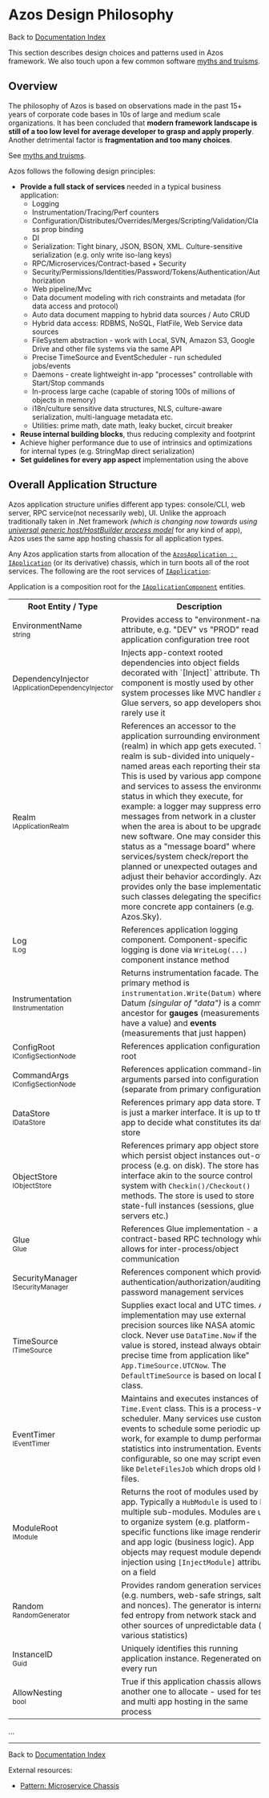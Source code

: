 # Azos Design Philosophy
Back to [Documentation Index](/src/documentation-index.md)

This section describes design choices and patterns used in Azos framework. We also touch upon
a few common software [myths and truisms](/src/truisms.md).


## Overview
The philosophy of Azos is based on observations made in the past 15+ years of corporate code bases in 10s of large and medium scale organizations. 
It has been concluded that **modern framework landscape is still of a too low level
for average developer to grasp and apply properly**. Another detrimental factor is **fragmentation and too many choices**.

See [myths and truisms](/src/truisms.md).

Azos follows the following design principles:
- **Provide a full stack of services** needed in a typical business application:
  - Logging
  - Instrumentation/Tracing/Perf counters
  - Configuration/Distributes/Overrides/Merges/Scripting/Validation/Class prop binding
  - DI
  - Serialization: Tight binary, JSON, BSON, XML. Culture-sensitive serialization (e.g. only write iso-lang keys)
  - RPC/Microservices/Contract-based + Security
  - Security/Permissions/Identities/Password/Tokens/Authentication/Authorization
  - Web pipeline/Mvc
  - Data document modeling with rich constraints and metadata (for data access and protocol)
  - Auto data document mapping to hybrid data sources / Auto CRUD
  - Hybrid data access: RDBMS, NoSQL, FlatFile, Web Service data sources
  - FileSystem abstraction - work with Local, SVN, Amazon S3, Google Drive and other file systems via the same API
  - Precise TimeSource and EventScheduler - run scheduled jobs/events
  - Daemons - create lightweight in-app "processes" controllable with Start/Stop commands
  - In-process large cache (capable of storing 100s of millions of objects in memory)
  - i18n/culture sensitive data structures, NLS, culture-aware serialization, multi-language metadata etc.
  - Utilities: prime math, date math, leaky bucket, circuit breaker 
- **Reuse internal building blocks**, thus reducing complexity and footprint
- Achieve higher performance due to use of intrinsics and optimizations for internal types (e.g. StringMap direct serialization)
- **Set guidelines for every app aspect** implementation using the above


## Overall Application Structure

Azos application structure unifies different app types: console/CLI, web server, RPC service(not necessarily web), UI.
Unlike the approach traditionally taken in .Net framework *(which is changing now towards using 
[universal generic host/HostBuilder process model](https://docs.microsoft.com/en-us/aspnet/core/fundamentals/host/generic-host?view=aspnetcore-2.1)*
for any kind of app), Azos uses the same app hosting chassis for all application types.

Any Azos application starts from allocation of the [`AzosApplication : IApplication`](/src/Azos/Apps/AzosApplication.cs) (or its derivative) chassis, which in turn boots all of the root services.
The following are the root services of [`IApplication`](/src/Azos/IApplication.cs):



Application is a composition root for the [`IApplicationComponent`](/src/Azos/Apps/ApplicationComponent.cs) entities.
<table>
<tr><th>Root Entity / Type</th><th>Description</th></tr>

<tr>
<td>EnvironmentName <br><sup>string<sup></td>
<td>
 Provides access to "environment-name" attribute, e.g. "DEV" vs "PROD" read of application configuration tree root
</td>
</tr>


<tr>
<td>DependencyInjector <br><sup>IApplicationDependencyInjector<sup></td>
<td>
 Injects app-context rooted dependencies into object fields decorated with `[Inject]` attribute. 
 This component is mostly used by other system processes like MVC handler and Glue servers, so app developers should 
 rarely use it
</td>
</tr>

<tr>
<td>Realm <br><sup>IApplicationRealm</sup></td>
<td>
 References an accessor to the application surrounding environment (realm) in which app gets executed.
 This realm is sub-divided into uniquely-named areas each reporting their status.
 This is used by various app components and services to assess the environment status in which they execute, for example:
 a logger may suppress error messages from network in a cluster when the area is about to be upgraded to new software.
 One may consider this status as a "message board" where services/system check/report the planned or unexpected outages and
 adjust their behavior accordingly. Azos provides only the base implementation of such classes delegating the specifics to more
 concrete app containers (e.g. Azos.Sky).
</td>
</tr>

<tr>
<td>Log <br><sup>ILog</sup></td>
<td>
 References application logging component. Component-specific logging is done via <code>WriteLog(...)</code> component instance method
</td>
</tr>


<tr>
<td>Instrumentation <br><sup>IInstrumentation</sup> </td>
<td>
 Returns instrumentation facade. The primary method is <code>instrumentation.Write(Datum)</code> where Datum <i>(singular of "data")</i> is a common ancestor 
 for <strong>gauges</strong> (measurements that have a value) and <strong>events</strong> (measurements that just happen)
</td>
</tr>


<tr>
<td>ConfigRoot<br><sup>IConfigSectionNode</sup></td>
<td>
 References application configuration tree root
</td>
</tr>

<tr>
<td>CommandArgs<br><sup>IConfigSectionNode</sup></td>
<td>
 References application command-line arguments parsed into configuration tree (separate from primary configuration)
</td>
</tr>

<tr>
<td>DataStore<br><sup>IDataStore</sup></td>
<td>
 References primary app data store. This is just a marker interface. It is up to the app to decide what constitutes its data store
</td>
</tr>

<tr>
<td>ObjectStore<br><sup>IObjectStore</sup></td>
<td>
 References primary app object store which persist object instances out-of-process (e.g. on disk). The store has an interface akin to 
the source control system with <code>Checkin()/Checkout()</code> methods. The store is used to store state-full instances (sessions, glue servers etc.)
</td>
</tr>

<tr>
<td>Glue<br><sup>Glue</sup></td>
<td>
 References Glue implementation - a contract-based RPC technology which allows for inter-process/object communication
</td>
</tr>


<tr>
<td>SecurityManager<br><sup>ISecurityManager</sup></td>
<td>
 References component which provides authentication/authorization/auditing/and password management services
</td>
</tr>

<tr>
<td>TimeSource<br><sup>ITimeSource</sup></td>
<td>
 Supplies exact local and UTC times. An implementation may use external precision sources like NASA atomic clock.
 Never use <code>DataTime.Now</code> if the value is stored, instead always obtain precise time from application like" <code>App.TimeSource.UTCNow</code>.
 The <code>DefaultTimeSource</code> is based on local Date class.
</td>
</tr>

<tr>
<td>EventTimer<br><sup>IEventTimer</sup></td>
<td>
 Maintains and executes instances of <code>Time.Event</code> class. This is a process-wide scheduler. Many services use custom
events to schedule some periodic update work, for example to dump performance statistics into instrumentation. Events are configurable,
so one may script events like <code>DeleteFilesJob</code> which drops old log files.
</td>
</tr>

<tr>
<td>ModuleRoot<br><sup>IModule</sup></td>
<td>
Returns the root of modules used by the app. Typically a <code>HubModule</code> is used to host multiple sub-modules.
Modules are used to organize system (e.g. platform-specific functions like image rendering) and app logic (business logic).
App objects may request module dependency injection using <code>[InjectModule]</code> attribute on a field
</td>
</tr>

<tr>
<td>Random<br><sup>RandomGenerator</sup></td>
<td>
Provides random generation services (e.g. numbers, web-safe strings, salts and nonces). The generator is internally fed
entropy from network stack and other sources of unpredictable data (e.g. various statistics)
</td>
</tr>


<tr>
<td>InstanceID <br><sup>Guid<sup></td>
<td>
 Uniquely identifies this running application instance. Regenerated on every run
</td>
</tr>

<tr>
<td>AllowNesting <br><sup>bool<sup></td>
<td>
 True if this application chassis allows another one to allocate - used for testing and multi app hosting in the same process
</td>
</tr>





</table>


...




----

Back to [Documentation Index](/src/documentation-index.md)

External resources:
- [Pattern: Microservice Chassis](https://microservices.io/patterns/microservice-chassis.html)

